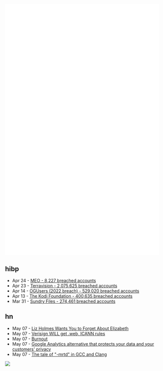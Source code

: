 ![Metrics](https://raw.githubusercontent.com/phixion/phixion/master/metrics.svg)

## hibp

<!--
for https://github.com/phixion/phixion/blob/main/.github/workflows/feeds.yml
-->
<!--START_SECTION:haveibeenpwnd-->
- Apr 24 - [MEO - 8,227 breached accounts](https://haveibeenpwned.com/PwnedWebsites#MEO)
- Apr 23 - [Terravision - 2,075,625 breached accounts](https://haveibeenpwned.com/PwnedWebsites#Terravision)
- Apr 14 - [OGUsers (2022 breach) - 529,020 breached accounts](https://haveibeenpwned.com/PwnedWebsites#OGUsers2022)
- Apr 13 - [The Kodi Foundation - 400,635 breached accounts](https://haveibeenpwned.com/PwnedWebsites#KodiFoundation)
- Mar 31 - [Sundry Files - 274,461 breached accounts](https://haveibeenpwned.com/PwnedWebsites#SundryFiles)
<!--END_SECTION:haveibeenpwnd-->

## hn

<!--
for https://github.com/phixion/phixion/blob/main/.github/workflows/feeds.yml
-->
<!--START_SECTION:hn-->
- May 07 - [Liz Holmes Wants You to Forget About Elizabeth](https://www.nytimes.com/2023/05/07/business/elizabeth-holmes-theranos-interview.html)
- May 07 - [Verisign WILL get .web, ICANN rules](https://domainincite.com/28757-verisign-will-get-web-icann-rules)
- May 07 - [Burnout](https://drewdevault.com/2023/05/01/2023-05-01-Burnout.html)
- May 07 - [Google Analytics alternative that protects your data and your customers&#x27; privacy](https://matomo.org/)
- May 07 - [The tale of &quot;-mrtd&quot; in GCC and Clang](https://m680x0.github.io/blog/2023/05/the-tale-of-mrtd.html)
<!--END_SECTION:hn-->

<!--
for https://yhype.me
-->
![](https://hit.yhype.me/github/profile?user_id=13013670)
